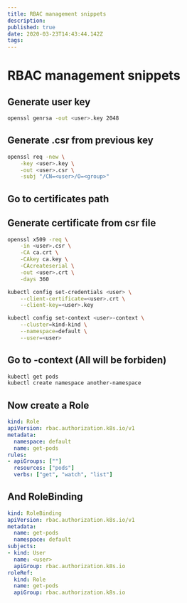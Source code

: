 ```yaml
---
title: RBAC management snippets
description: 
published: true
date: 2020-03-23T14:43:44.142Z
tags: 
---
```


# RBAC management snippets

## Generate user key
```bash
openssl genrsa -out <user>.key 2048
```

## Generate <user>.csr from previous key

```bash
openssl req -new \
    -key <user>.key \
    -out <user>.csr \
    -subj "/CN=<user>/O=<group>"
```

## Go to certificates path

## Generate certificate from csr file

```bash
openssl x509 -req \
    -in <user>.csr \
    -CA ca.crt \
    -CAkey ca.key \
    -CAcreateserial \
    -out <user>.crt \
    -days 360
```

```bash
kubectl config set-credentials <user> \
    --client-certificate=<user>.crt \
    --client-key=<user>.key
```

```bash
kubectl config set-context <user>-context \
    --cluster=kind-kind \
    --namespace=default \
    --user=<user>
```

## Go to <user>-context (All will be forbiden)

```bash
kubectl get pods 
kubectl create namespace another-namespace 
```

## Now create a Role

```yml
kind: Role
apiVersion: rbac.authorization.k8s.io/v1
metadata:
  namespace: default
  name: get-pods
rules:
- apiGroups: [""]
  resources: ["pods"]
  verbs: ["get", "watch", "list"]
```

## And RoleBinding

```yml
kind: RoleBinding
apiVersion: rbac.authorization.k8s.io/v1
metadata:
  name: get-pods
  namespace: default
subjects:
- kind: User
  name: <user>
  apiGroup: rbac.authorization.k8s.io
roleRef:
  kind: Role
  name: get-pods
  apiGroup: rbac.authorization.k8s.io
```
